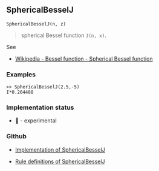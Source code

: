 ## SphericalBesselJ

```
SphericalBesselJ(n, z) 
```

>  spherical Bessel function `J(n, x)`. 

See
* [Wikipedia - Bessel function - Spherical Bessel function](https://en.wikipedia.org/wiki/Bessel_function#Spherical_Bessel_functions)

### Examples

```
>> SphericalBesselJ(2.5,-5) 
I*0.204488
```






### Implementation status

* &#x1F9EA; - experimental

### Github

* [Implementation of SphericalBesselJ](https://github.com/axkr/symja_android_library/blob/master/symja_android_library/matheclipse-core/src/main/java/org/matheclipse/core/builtin/BesselFunctions.java#L890) 

* [Rule definitions of SphericalBesselJ](https://github.com/axkr/symja_android_library/blob/master/symja_android_library/rules/SphericalBesselJRules.m) 
